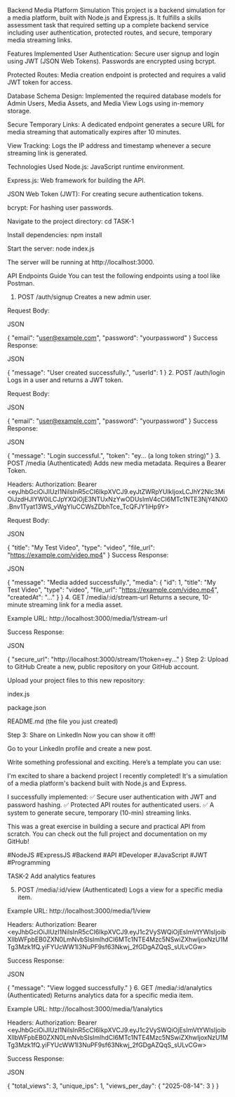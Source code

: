 Backend Media Platform Simulation
This project is a backend simulation for a media platform, built with Node.js and Express.js. It fulfills a skills assessment task that required setting up a complete backend service including user authentication, protected routes, and secure, temporary media streaming links.

Features Implemented
User Authentication: Secure user signup and login using JWT (JSON Web Tokens). Passwords are encrypted using bcrypt.

Protected Routes: Media creation endpoint is protected and requires a valid JWT token for access.

Database Schema Design: Implemented the required database models for Admin Users, Media Assets, and Media View Logs using in-memory storage.

Secure Temporary Links: A dedicated endpoint generates a secure URL for media streaming that automatically expires after 10 minutes.

View Tracking: Logs the IP address and timestamp whenever a secure streaming link is generated.

Technologies Used
Node.js: JavaScript runtime environment.

Express.js: Web framework for building the API.

JSON Web Token (JWT): For creating secure authentication tokens.

bcrypt: For hashing user passwords.

Navigate to the project directory: cd TASK-1

Install dependencies: npm install

Start the server: node index.js

The server will be running at http://localhost:3000.

API Endpoints Guide
You can test the following endpoints using a tool like Postman.

1. POST /auth/signup
Creates a new admin user.

Request Body:

JSON

{
    "email": "user@example.com",
    "password": "yourpassword"
}
Success Response:

JSON

{
    "message": "User created successfully.",
    "userId": 1
}
2. POST /auth/login
Logs in a user and returns a JWT token.

Request Body:

JSON

{
    "email": "user@example.com",
    "password": "yourpassword"
}
Success Response:

JSON

{
    "message": "Login successful.",
    "token": "ey... (a long token string)"
}
3. POST /media (Authenticated)
Adds new media metadata. Requires a Bearer Token.

Headers:
Authorization: Bearer <eyJhbGciOiJIUzI1NiIsInR5cCI6IkpXVCJ9.eyJtZWRpYUlkIjoxLCJhY2Nlc3MiOiJzdHJlYW0iLCJpYXQiOjE3NTUxNzYwODUsImV4cCI6MTc1NTE3NjY4NX0.Bnv1Tyat13WS_vWgYIuCCWsZDbhTce_TcQFJY1iHp9Y>

Request Body:

JSON

{
    "title": "My Test Video",
    "type": "video",
    "file_url": "https://example.com/video.mp4"
}
Success Response:

JSON

{
    "message": "Media added successfully.",
    "media": {
        "id": 1,
        "title": "My Test Video",
        "type": "video",
        "file_url": "https://example.com/video.mp4",
        "createdAt": "..."
    }
}
4. GET /media/:id/stream-url
Returns a secure, 10-minute streaming link for a media asset.

Example URL: http://localhost:3000/media/1/stream-url

Success Response:

JSON

{
    "secure_url": "http://localhost:3000/stream/1?token=ey..."
}
Step 2: Upload to GitHub
Create a new, public repository on your GitHub account.

Upload your project files to this new repository:

index.js

package.json

README.md (the file you just created)

Step 3: Share on LinkedIn
Now you can show it off!

Go to your LinkedIn profile and create a new post.

Write something professional and exciting. Here’s a template you can use:

I'm excited to share a backend project I recently completed! It's a simulation of a media platform's backend built with Node.js and Express.

I successfully implemented:
✅ Secure user authentication with JWT and password hashing.
✅ Protected API routes for authenticated users.
✅ A system to generate secure, temporary (10-min) streaming links.

This was a great exercise in building a secure and practical API from scratch. You can check out the full project and documentation on my GitHub!

#NodeJS #ExpressJS #Backend #API #Developer #JavaScript #JWT #Programming

TASK-2   Add analytics features

5. POST /media/:id/view (Authenticated)
Logs a view for a specific media item.

Example URL: http://localhost:3000/media/1/view

Headers:
Authorization: Bearer <eyJhbGciOiJIUzI1NiIsInR5cCI6IkpXVCJ9.eyJ1c2VySWQiOjEsImVtYWlsIjoibXllbWFpbEB0ZXN0LmNvbSIsImlhdCI6MTc1NTE4Mzc5NSwiZXhwIjoxNzU1MTg3Mzk1fQ.yiFYUcWW1l3NuPF9sf63Nkwj_2fGDgAZQqS_sULvCGw>

Success Response:

JSON

{
    "message": "View logged successfully."
}
6. GET /media/:id/analytics (Authenticated)
Returns analytics data for a specific media item.

Example URL: http://localhost:3000/media/1/analytics

Headers:
Authorization: Bearer <eyJhbGciOiJIUzI1NiIsInR5cCI6IkpXVCJ9.eyJ1c2VySWQiOjEsImVtYWlsIjoibXllbWFpbEB0ZXN0LmNvbSIsImlhdCI6MTc1NTE4Mzc5NSwiZXhwIjoxNzU1MTg3Mzk1fQ.yiFYUcWW1l3NuPF9sf63Nkwj_2fGDgAZQqS_sULvCGw>

Success Response:

JSON

{
    "total_views": 3,
    "unique_ips": 1,
    "views_per_day": {
        "2025-08-14": 3
    }
}








